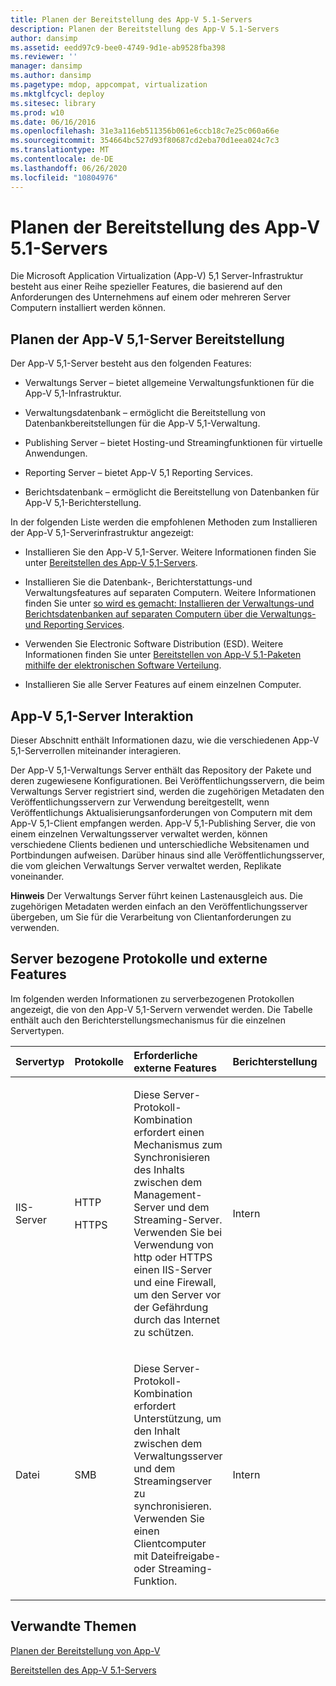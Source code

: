 ```yaml
---
title: Planen der Bereitstellung des App-V 5.1-Servers
description: Planen der Bereitstellung des App-V 5.1-Servers
author: dansimp
ms.assetid: eedd97c9-bee0-4749-9d1e-ab9528fba398
ms.reviewer: ''
manager: dansimp
ms.author: dansimp
ms.pagetype: mdop, appcompat, virtualization
ms.mktglfcycl: deploy
ms.sitesec: library
ms.prod: w10
ms.date: 06/16/2016
ms.openlocfilehash: 31e3a116eb511356b061e6ccb18c7e25c060a66e
ms.sourcegitcommit: 354664bc527d93f80687cd2eba70d1eea024c7c3
ms.translationtype: MT
ms.contentlocale: de-DE
ms.lasthandoff: 06/26/2020
ms.locfileid: "10804976"
---
```

# Planen der Bereitstellung des App-V 5.1-Servers


Die Microsoft Application Virtualization (App-V) 5,1 Server-Infrastruktur besteht aus einer Reihe spezieller Features, die basierend auf den Anforderungen des Unternehmens auf einem oder mehreren Server Computern installiert werden können.

## Planen der App-V 5,1-Server Bereitstellung


Der App-V 5,1-Server besteht aus den folgenden Features:

-   Verwaltungs Server – bietet allgemeine Verwaltungsfunktionen für die App-V 5,1-Infrastruktur.

-   Verwaltungsdatenbank – ermöglicht die Bereitstellung von Datenbankbereitstellungen für die App-V 5,1-Verwaltung.

-   Publishing Server – bietet Hosting-und Streamingfunktionen für virtuelle Anwendungen.

-   Reporting Server – bietet App-V 5,1 Reporting Services.

-   Berichtsdatenbank – ermöglicht die Bereitstellung von Datenbanken für App-V 5,1-Berichterstellung.

In der folgenden Liste werden die empfohlenen Methoden zum Installieren der App-V 5,1-Serverinfrastruktur angezeigt:

-   Installieren Sie den App-V 5,1-Server. Weitere Informationen finden Sie unter [Bereitstellen des App-V 5,1-Servers](how-to-deploy-the-app-v-51-server.md).

-   Installieren Sie die Datenbank-, Berichterstattungs-und Verwaltungsfeatures auf separaten Computern. Weitere Informationen finden Sie unter [so wird es gemacht: Installieren der Verwaltungs-und Berichtsdatenbanken auf separaten Computern über die Verwaltungs-und Reporting Services](how-to-install-the-management-and-reporting-databases-on-separate-computers-from-the-management-and-reporting-services51.md).

-   Verwenden Sie Electronic Software Distribution (ESD). Weitere Informationen finden Sie unter [Bereitstellen von App-V 5,1-Paketen mithilfe der elektronischen Software Verteilung](how-to-deploy-app-v-51-packages-using-electronic-software-distribution.md).

-   Installieren Sie alle Server Features auf einem einzelnen Computer.

## <a href="" id="---------app-v-5-1-server-interaction"></a> App-V 5,1-Server Interaktion


Dieser Abschnitt enthält Informationen dazu, wie die verschiedenen App-V 5,1-Serverrollen miteinander interagieren.

Der App-V 5,1-Verwaltungs Server enthält das Repository der Pakete und deren zugewiesene Konfigurationen. Bei Veröffentlichungsservern, die beim Verwaltungs Server registriert sind, werden die zugehörigen Metadaten den Veröffentlichungsservern zur Verwendung bereitgestellt, wenn Veröffentlichungs Aktualisierungsanforderungen von Computern mit dem App-V 5,1-Client empfangen werden. App-V 5,1-Publishing Server, die von einem einzelnen Verwaltungsserver verwaltet werden, können verschiedene Clients bedienen und unterschiedliche Websitenamen und Portbindungen aufweisen. Darüber hinaus sind alle Veröffentlichungsserver, die vom gleichen Verwaltungs Server verwaltet werden, Replikate voneinander.

**Hinweis**  Der Verwaltungs Server führt keinen Lastenausgleich aus. Die zugehörigen Metadaten werden einfach an den Veröffentlichungsserver übergeben, um Sie für die Verarbeitung von Clientanforderungen zu verwenden.

 

## Server bezogene Protokolle und externe Features


Im folgenden werden Informationen zu serverbezogenen Protokollen angezeigt, die von den App-V 5,1-Servern verwendet werden. Die Tabelle enthält auch den Berichterstellungsmechanismus für die einzelnen Servertypen.

<table>
<colgroup>
<col width="20%" />
<col width="20%" />
<col width="20%" />
<col width="20%" />
<col width="20%" />
</colgroup>
<thead>
<tr class="header">
<th align="left">Servertyp</th>
<th align="left">Protokolle</th>
<th align="left">Erforderliche externe Features</th>
<th align="left">Berichterstellung</th>
<th align="left"></th>
</tr>
</thead>
<tbody>
<tr class="odd">
<td align="left"><p>IIS-Server</p></td>
<td align="left"><p>HTTP</p>
<p>HTTPS</p></td>
<td align="left"><p>Diese Server-Protokoll-Kombination erfordert einen Mechanismus zum Synchronisieren des Inhalts zwischen dem Management-Server und dem Streaming-Server. Verwenden Sie bei Verwendung von http oder HTTPS einen IIS-Server und eine Firewall, um den Server vor der Gefährdung durch das Internet zu schützen.</p></td>
<td align="left"><p>Intern</p></td>
<td align="left"></td>
</tr>
<tr class="even">
<td align="left"><p>Datei</p></td>
<td align="left"><p>SMB</p></td>
<td align="left"><p>Diese Server-Protokoll-Kombination erfordert Unterstützung, um den Inhalt zwischen dem Verwaltungsserver und dem Streamingserver zu synchronisieren. Verwenden Sie einen Clientcomputer mit Dateifreigabe-oder Streaming-Funktion.</p></td>
<td align="left"><p>Intern</p></td>
<td align="left"></td>
</tr>
</tbody>
</table>

 






## Verwandte Themen


[Planen der Bereitstellung von App-V](planning-to-deploy-app-v51.md)

[Bereitstellen des App-V 5.1-Servers](deploying-the-app-v-51-server.md)

 

 





